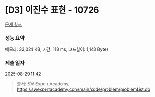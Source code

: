 # [D3] 이진수 표현 - 10726 

[문제 링크](https://swexpertacademy.com/main/code/problem/problemDetail.do?contestProbId=AXRSXf_a9qsDFAXS) 

### 성능 요약

메모리: 33,024 KB, 시간: 118 ms, 코드길이: 1,143 Bytes

### 제출 일자

2025-08-29 11:42



> 출처: SW Expert Academy, https://swexpertacademy.com/main/code/problem/problemList.do